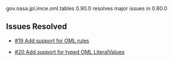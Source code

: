 gov.nasa.jpl.imce.oml.tables 0.90.0 resolves major issues in 0.80.0

## Issues Resolved

- [#19 Add support for OML rules](https://github.com/JPL-IMCE/gov.nasa.jpl.imce.oml.tables/issues/19)

- [#20 Add support for typed OML LiteralValues](https://github.com/JPL-IMCE/gov.nasa.jpl.imce.oml.tables/issues/20)
